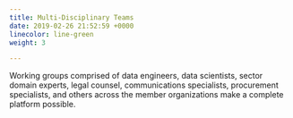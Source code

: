 ```yaml
---
title: Multi-Disciplinary Teams
date: 2019-02-26 21:52:59 +0000
linecolor: line-green
weight: 3

---
```

Working groups comprised of data engineers, data scientists, sector domain experts, legal counsel, communications specialists, procurement specialists, and others across the member organizations make a complete platform possible. 